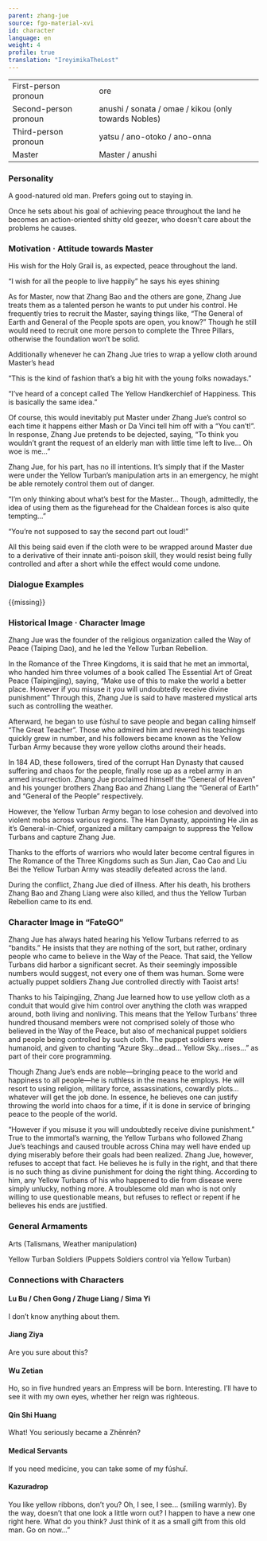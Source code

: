 ```yaml
---
parent: zhang-jue
source: fgo-material-xvi
id: character
language: en
weight: 4
profile: true
translation: "IreyimikaTheLost"
---
```


<table>
  <tr><td>First-person pronoun</td><td>ore</td></tr>
  <tr><td>Second-person pronoun</td><td>anushi / sonata / omae / kikou (only towards Nobles)</td></tr>
  <tr><td>Third-person pronoun</td><td>yatsu / ano-otoko / ano-onna</td></tr>
  <tr><td>Master</td><td>Master / anushi</td></tr>
</table>

### Personality

A good-natured old man. Prefers going out to staying in.

Once he sets about his goal of achieving peace throughout the land he becomes an action-oriented shitty old geezer, who doesn’t care about the problems he causes.

### Motivation · Attitude towards Master

His wish for the Holy Grail is, as expected, peace throughout the land.

“I wish for all the people to live happily” he says his eyes shining

As for Master, now that Zhang Bao and the others are gone, Zhang Jue treats them as a talented person he wants to put under his control. He frequently tries to recruit the Master, saying things like, “The General of Earth and General of the People spots are open, you know?” Though he still would need to recruit one more person to complete the Three Pillars, otherwise the foundation won’t be solid.

Additionally whenever he can Zhang Jue tries to wrap a yellow cloth around Master’s head

“This is the kind of fashion that’s a big hit with the young folks nowadays.”

“I’ve heard of a concept called The Yellow Handkerchief of Happiness. This is basically the same idea.”

Of course, this would inevitably put Master under Zhang Jue’s control so each time it happens either Mash or Da Vinci tell him off with a “You can’t!”. In response, Zhang Jue pretends to be dejected, saying, “To think you wouldn’t grant the request of an elderly man with little time left to live… Oh woe is me…”

Zhang Jue, for his part, has no ill intentions. It’s simply that if the Master were under the Yellow Turban’s manipulation arts in an emergency, he might be able remotely control them out of danger.

“I’m only thinking about what’s best for the Master… Though, admittedly, the idea of using them as the figurehead for the Chaldean forces is also quite tempting…”

“You’re not supposed to say the second part out loud!”

All this being said even if the cloth were to be wrapped around Master due to a derivative of their innate anti-poison skill, they would resist being fully controlled and after a short while the effect would come undone.

### Dialogue Examples

{{missing}}

### Historical Image · Character Image

Zhang Jue was the founder of the religious organization called the Way of Peace (Taiping Dao), and he led the Yellow Turban Rebellion.

In the Romance of the Three Kingdoms, it is said that he met an immortal, who handed him three volumes of a book called The Essential Art of Great Peace (Taipingjing), saying, “Make use of this to make the world a better place. However if you misuse it you will undoubtedly receive divine punishment” Through this, Zhang Jue is said to have mastered mystical arts such as controlling the weather.

Afterward, he began to use fúshuǐ to save people and began calling himself “The Great Teacher”. Those who admired him and revered his teachings quickly grew in number, and his followers became known as the Yellow Turban Army because they wore yellow cloths around their heads.

In 184 AD, these followers, tired of the corrupt Han Dynasty that caused suffering and chaos for the people, finally rose up as a rebel army in an armed insurrection. Zhang Jue proclaimed himself the “General of Heaven” and his younger brothers Zhang Bao and Zhang Liang the “General of Earth” and “General of the People” respectively.

However, the Yellow Turban Army began to lose cohesion and devolved into violent mobs across various regions. The Han Dynasty, appointing He Jin as it’s General-in-Chief, organized a military campaign to suppress the Yellow Turbans and capture Zhang Jue.

Thanks to the efforts of warriors who would later become central figures in The Romance of the Three Kingdoms such as Sun Jian, Cao Cao and Liu Bei the Yellow Turban Army was steadily defeated across the land.

During the conflict, Zhang Jue died of illness. After his death, his brothers Zhang Bao and Zhang Liang were also killed, and thus the Yellow Turban Rebellion came to its end.

### Character Image in “FateGO”

Zhang Jue has always hated hearing his Yellow Turbans referred to as “bandits.” He insists that they are nothing of the sort, but rather, ordinary people who came to believe in the Way of the Peace. That said, the Yellow Turbans did harbor a significant secret. As their seemingly impossible numbers would suggest, not every one of them was human. Some were actually puppet soldiers Zhang Jue controlled directly with Taoist arts!

Thanks to his Taipingjing, Zhang Jue learned how to use yellow cloth as a conduit that would give him control over anything the cloth was wrapped around, both living and nonliving. This means that the Yellow Turbans’ three hundred thousand members were not comprised solely of those who believed in the Way of the Peace, but also of mechanical puppet soldiers and people being controlled by such cloth. The puppet soldiers were humanoid, and given to chanting “Azure Sky…dead… Yellow Sky…rises…” as part of their core programming.

Though Zhang Jue’s ends are noble—bringing peace to the world and happiness to all people—he is ruthless in the means he employs. He will resort to using religion, military force, assassinations, cowardly plots…whatever will get the job done. In essence, he believes one can justify throwing the world into chaos for a time, if it is done in service of bringing peace to the people of the world.

“However if you misuse it you will undoubtedly receive divine punishment.” True to the immortal’s warning, the Yellow Turbans who followed Zhang Jue’s teachings and caused trouble across China may well have ended up dying miserably before their goals had been realized. Zhang Jue, however, refuses to accept that fact. He believes he is fully in the right, and that there is no such thing as divine punishment for doing the right thing. According to him, any Yellow Turbans of his who happened to die from disease were simply unlucky, nothing more. A troublesome old man who is not only willing to use questionable means, but refuses to reflect or repent if he believes his ends are justified.

### General Armaments

Arts (Talismans, Weather manipulation)

Yellow Turban Soldiers (Puppets Soldiers control via Yellow Turban)

### Connections with Characters

#### Lu Bu / Chen Gong / Zhuge Liang / Sima Yi

I don’t know anything about them.

#### Jiang Ziya

Are you sure about this?

#### Wu Zetian

Ho, so in five hundred years an Empress will be born. Interesting. I’ll have to see it with my own eyes, whether her reign was righteous.

#### Qin Shi Huang

What! You seriously became a Zhēnrén?

#### Medical Servants

If you need medicine, you can take some of my fúshuǐ.

#### Kazuradrop

You like yellow ribbons, don’t you? Oh, I see, I see… (smiling warmly). By the way, doesn’t that one look a little worn out? I happen to have a new one right here. What do you think? Just think of it as a small gift from this old man. Go on now…”
